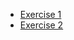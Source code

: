 * [Exercise 1](http://adventofcode.com/2016/day/1)
* [Exercise 2](http://adventofcode.com/2016/day/2)
